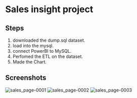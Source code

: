 # Sales insight project


## Steps
1. downloaded the dump.sql dataset.
2. load into the mysql.
3. connect PowerBI to MySQL.
4. Perfomed the ETL on the dataset.
5. Made the Chart.

## Screenshots
![sales_page-0001](https://user-images.githubusercontent.com/87086955/228761016-6dd0ec77-26fd-4e11-9f90-c4892556df51.jpg)
![sales_page-0002](https://user-images.githubusercontent.com/87086955/228761029-e4d90092-b232-4e5b-9928-2bce11e5e131.jpg)
![sales_page-0003](https://user-images.githubusercontent.com/87086955/228761031-de1fb099-3c51-4adb-9803-35c504d9eaf3.jpg)


